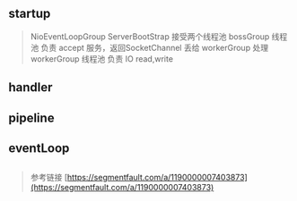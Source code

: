 
## startup
> NioEventLoopGroup 
ServerBootStrap 接受两个线程池
bossGroup 线程池 负责 accept 服务，返回SocketChannel 丢给 workerGroup 处理
workerGroup 线程池 负责 IO read,write

## handler

## pipeline

## eventLoop

##
> 参考链接 [https://segmentfault.com/a/1190000007403873](https://segmentfault.com/a/1190000007403873)

